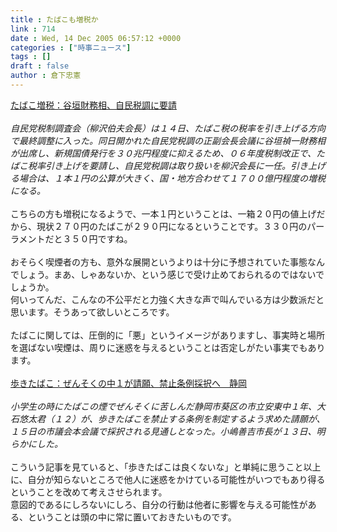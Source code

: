 ```yaml
---
title : たばこも増税か
link : 714
date : Wed, 14 Dec 2005 06:57:12 +0000
categories : ["時事ニュース"]
tags : []
draft : false
author : 倉下忠憲
---
```


<A HREF="http://www.mainichi-msn.co.jp/shakai/wadai/news/20051214k0000m040107000c.html" TARGET="_blank">たばこ増税：谷垣財務相、自民税調に要請</A><BR><BR><I>自民党税制調査会（柳沢伯夫会長）は１４日、たばこ税の税率を引き上げる方向で最終調整に入った。同日開かれた自民党税調の正副会長会議に谷垣禎一財務相が出席し、新規国債発行を３０兆円程度に抑えるため、０６年度税制改正で、たばこ税率引き上げを要請し、自民党税調は取り扱いを柳沢会長に一任。引き上げる場合は、１本１円の公算が大きく、国・地方合わせて１７００億円程度の増税になる。</I><BR><BR>こちらの方も増税になるようで、一本１円ということは、一箱２０円の値上げだから、現状２７０円のたばこが２９０円になるということです。３３０円のパーラメントだと３５０円ですね。<BR><BR>おそらく喫煙者の方も、意外な展開というよりは十分に予想されていた事態なんでしょう。まあ、しゃあないか、という感じで受け止めておられるのではないでしょうか。<BR>何いってんだ、こんなの不公平だと力強く大きな声で叫んでいる方は少数派だと思います。そうあって欲しいところです。<BR><BR>たばこに関しては、圧倒的に「悪」というイメージがありますし、事実時と場所を選ばない喫煙は、周りに迷惑を与えるということは否定しがたい事実でもあります。<BR><BR><A HREF="http://www.mainichi-msn.co.jp/shakai/wadai/news/20051214k0000m040107000c.html" TARGET="_blank">歩きたばこ：ぜんそくの中１が請願、禁止条例採択へ　静岡</A><BR><BR><I>小学生の時にたばこの煙でぜんそくに苦しんだ静岡市葵区の市立安東中１年、大石悠太君（１２）が、歩きたばこを禁止する条例を制定するよう求めた請願が、１５日の市議会本会議で採択される見通しとなった。小嶋善吉市長が１３日、明らかにした。</I><BR><BR>こういう記事を見ていると、「歩きたばこは良くないな」と単純に思うこと以上に、自分が知らないところで他人に迷惑をかけている可能性がいつでもあり得るということを改めて考えさせられます。<BR>意図的であるにしろないにしろ、自分の行動は他者に影響を与える可能性がある、ということは頭の中に常に置いておきたいものです。<br><br>
